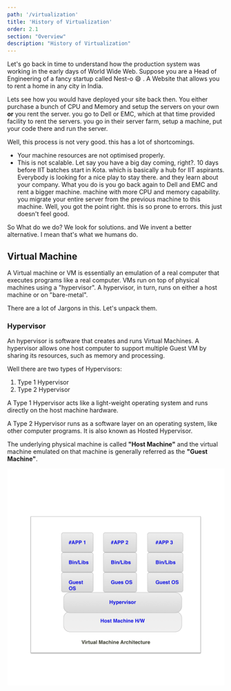 ```yaml
---
path: '/virtualization'
title: 'History of Virtualization'
order: 2.1
section: "Overview"
description: "History of Virtualization"
---
```



Let's go back in time to understand how the production system was working in the early days of World Wide Web. Suppose you are a Head of Engineering of a fancy startup called Nest-o 😄 . A Website that allows you to rent a home in any city in India.
 
Lets see how you would have deployed your site back then. You either purchase a bunch of CPU and Memory and setup the servers on your own **or** you rent the server. you go to Dell or EMC, which at that time provided facility to rent the servers. you go in their server farm, setup a machine, put your code there and run the server. 

Well, this process is not very good. this has a lot of shortcomings. 

- Your machine resources are not optimised properly.
- This is not scalable. Let say you have a big day coming, right?. 10 days before IIT batches start in Kota. which is basically a hub for IIT aspirants. Everybody is looking for a nice play to stay there. and they learn about your company.
What you do is you go back again to Dell and EMC and rent a bigger machine. machine with more CPU and memory capability. you migrate your entire server from the previous machine to this machine.
Well, you got the point right. this is so prone to errors. this just doesn't feel good.

So What do we do? We look for solutions. and We invent a better alternative. I mean that's what we humans do.



## Virtual Machine

A Virtual machine or VM is essentially an emulation of a real computer that executes programs like a real computer. VMs run on top of physical machines using a "hypervisor". A hypervisor, in turn, runs on either a host machine or on "bare-metal".

There are a lot of Jargons in this. Let's unpack them. 

### Hypervisor 

An hypervisor is software that creates and runs Virtual Machines. A hypervisor allows one host computer to support multiple Guest VM by sharing its resources, such as memory and processing.

Well there are two types of Hypervisors:

1. Type 1 Hypervisor
2. Type 2 Hypervisor


A Type 1 Hypervisor acts like a light-weight operating system and runs directly on the host machine hardware.

A Type 2 Hypervisor runs as a software layer on an operating system, like other computer programs. It is also known as Hosted Hypervisor.

The underlying physical machine is called **"Host Machine"** and the virtual machine emulated on that machine is generally referred as the **"Guest Machine"**.

![Virtual Machine Architecture](images/virtual-machine.png)

